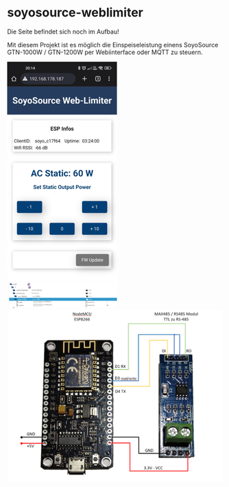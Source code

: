 # soyosource-weblimiter

Die Seite befindet sich noch im Aufbau!

Mit diesem Projekt ist es möglich die Einspeiseleistung einens SoyoSource GTN-1000W / GTN-1200W per Webiinterface oder MQTT zu steuern.


<img src="https://github.com/matlen67/soyosource-weblimiter/blob/main/images/Webif_20230209_2015.jpg" width="256">

<img src="https://github.com/matlen67/soyosource-weblimiter/blob/main/images/iobroker_mqtt.png" width="256">

<img src="https://github.com/matlen67/soyosource-weblimiter/blob/main/images/wiring_nodemcu_rs485.png" width="512">
